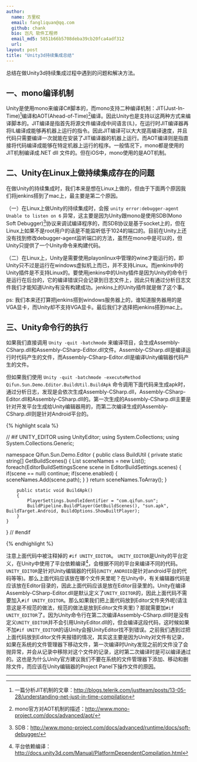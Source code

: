 ```yaml
---
author:
  name: 方里权
  email: fangliquan@qq.com
  github: chank
  bio: 岂凡 软件工程师
  email_md5: 5851b66b5708deba39cb20fca4adf312
  url: 
layout: post
title: "Unity3d持续集成总结"
---
```


总结在做Unity3d持续集成过程中遇到的问题和解决方法。

## 一、mono编译机制

Unity是使用mono来编译C#脚本的，而mono支持二种编译机制：JIT(Just-In-Time)[^JIT]编译和AOT(Ahead-of-Time)[^AOT]编译。因此Unity也是支持以这两种方式来编译脚本的。JIT编译是指首先将源文件编译成中间语言(IL)，在运行时JIT编译器再将IL编译成能够再机器上运行的指令。因此JIT编译可以大大提高编译速度，并且代码只需要编译一次就能在安装了JIT编译器的机器上运行。而AOT编译则是指直接将代码编译成能够在特定机器上运行的程序。一般情况下，mono都是使用的JIT机制编译成.NET dll 文件的。但在iOS中，mono使用的是AOT机制。

## 二、Unity在Linux上做持续集成存在的问题

在做Unity的持续集成时，我们本来是想在Linux上做的，但由于下面两个原因我们将jenkins搭到了mac上，最主要是第二个原因。

（一）在Linux上做Unity的持续集成时，会报 `unity error:debugger-agent Unable to listen on 6` 异常，这主要是因为Unity跟mono是使用SDB(Mono Soft Debugger)[^SDB]协议来调试编译程序的，而SDB协议是基于socket上的，但在Linux上如果不是root用户的话是不能监听低于1024的端口的。目前在Unity上还没有找到修改debugger-agent监听端口的方法，虽然在mono中是可以的，但Unity只提供了一个Unity命令来构建代码。

（二）在Linux上，Unity是需要使用playonlinux中管理的wine才能运行的，即Unity只不过是运行在windows虚拟机上而已，并不支持Linux。而jenkins中的Unity插件是不支持Linux的。要使用jenkins中的Unity插件是因为Unity的命令行是运行在后台的，它的编译错误只会记录到日志文件上，因此只有通过分析日志文件我们才能知道Unity有没有构建成功。jenkins上的Unity插件就是做了这个事。

ps: 我们本来还打算把jenkins搭到windows服务器上的，谁知道服务器用的是VGA显卡，而Unity却不支持VGA显卡。最后我们才选择把jenkins搭到mac上。

## 三、Unity命令行的执行

如果我们直接调用 `Unity -quit -batchmode` 来编译项目，会生成Assembly-CSharp.dll和Assembly-CSharp-Editor.dll文件。Assembly-CSharp.dll是编译运行时代码产生的文件，而Assembly-CSharp-Editor.dll是编译Unity编辑器代码产生的文件。

但如果我们使用 `Unity -quit -batchmode -executeMethod Qifun.Sun.Demo.Editor.BuildUtil.BuildApk` 命令调用下面代码来生成apk时，通过分析日志，发现是会依次生成Assembly-CSharp.dll，Assembly-CSharp-Editor.dll和Assembly-CSharp.dll的。第一次生成的Assembly-CSharp.dll主要是针对开发平台生成给Unity编辑器用的，而第二次编译生成的Assembly-CSharp.dll则是针对Android平台的。

{% highlight scala %}

// #if UNITY_EDITOR
using UnityEditor;
using System.Collections;
using System.Collections.Generic;

namespace Qifun.Sun.Demo.Editor
{
    public class BuildUtil 
    {
        private static string[] GetBuildScenes()
        {
            List<string> sceneNames = new List<string>();
            foreach(EditorBuildSettingsScene scene in EditorBuildSettings.scenes)
            {
                if(scene == null)
                    continue;
                if(scene.enabled)
                {
                    sceneNames.Add(scene.path);
                }
            }
            return sceneNames.ToArray();
        }

        public static void BuildApk()
        {
            PlayerSettings.bundleIdentifier = "com.qifun.sun";
            BuildPipeline.BuildPlayer(GetBuildScenes(), "sun.apk", BuildTarget.Android, BuildOptions.ShowBuiltPlayer);
        }
    }
}
// #endif

{% endhighlight %}

注意上面代码中被注释掉的 `#if UNITY_EDITOR`。 `UNITY_EDITOR`是Unity的平台定义，在Unity中使用了平台依赖编译[^PDC]，会根据不同的平台来编译不同的代码。`UNITY_EDITOR`是针对Unity编辑器的代码(`UNITY_ANDROID`是针对android平台的代码等等)。那么上面代码应该放在哪个文件夹里呢？在Unity中，有关编辑器代码是应该放在Editor目录的，因此上面代码应该是放在Editor目录里的。Unity在编译Assembly-CSharp-Editor.dll是默认定义了`UNITY_EDITOR`的，因此上面代码不需要加入`#if UNITY_EDITOR`。那么如果我们把上面代码放到Editor文件夹外呢(请注意这是不规范的做法，规范的做法是放到Editor文件夹里)？那就需要加`#if UNITY_EDITOR`了。因为Unity命令行在第二次编译Assembly-CSharp.dll时是没有定义`UNITY_EDITOR`并不会引用UnityEditor.dll的，但会编译这段代码，这时候如果不加`#if UNITY_EDITOR`的话Unity会报UnityEditor找不到错误。之前我们遇到过把上面代码放到Editor文件夹报错的情况，其实这主要是因为Unity对文件有记录，如果在系统的文件管理器下移动文件，第一次编译时Unity发现之前的文件没了会抛异常，并会从记录中移除对这个文件的记录，这时第二次编译时是可以编译通过的。这也是为什么Unity官方建议我们不要在系统的文件管理器下添加、移动和删除文件，而应该在Unity编辑器的Project Panel下操作文件的原因。

---

[^AOT]: mono官方对AOT机制的描述：<a href="http://www.mono-project.com/docs/advanced/aot/">http://www.mono-project.com/docs/advanced/aot/<a>

[^JIT]: 一篇分析JIT机制的文章：<a href="http://blogs.telerik.com/justteam/posts/13-05-28/understanding-net-just-in-time-compilation">http://blogs.telerik.com/justteam/posts/13-05-28/understanding-net-just-in-time-compilation<a>

[^SDB]: SDB：<a href="http://www.mono-project.com/docs/advanced/runtime/docs/soft-debugger/">http://www.mono-project.com/docs/advanced/runtime/docs/soft-debugger/<a>

[^PDC]: 平台依赖编译：<a href="http://docs.unity3d.com/Manual/PlatformDependentCompilation.html">http://docs.unity3d.com/Manual/PlatformDependentCompilation.html<a>
